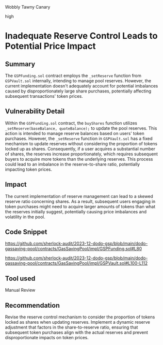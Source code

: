 Wobbly Tawny Canary

high

# Inadequate Reserve Control Leads to Potential Price Impact

## Summary

The `GSPFunding.sol` contract employs the `_setReserve` function from `GSPVault.sol` internally, intending to manage pool reserves. However, the current implementation doesn't adequately account for potential imbalances caused by disproportionately large share purchases, potentially affecting subsequent transactions' token prices.

## Vulnerability Detail

Within the `GSPFunding.sol` contract, the `buyShares` function utilizes `_setReserve(baseBalance, quoteBalance);` to update the pool reserves. This action is intended to manage reserve balances based on users' token purchases. However, the `_setReserve` function in `GSPVault.sol` has a fixed mechanism to update reserves without considering the proportion of tokens locked up as shares. Consequently, if a user acquires a substantial number of shares, the reserves increase proportionately, which requires subsequent buyers to acquire more tokens than the underlying reserves. This process could lead to an imbalance in the reserve-to-share ratio, potentially impacting token prices.

## Impact

The current implementation of reserve management can lead to a skewed reserve ratio concerning shares. As a result, subsequent users engaging in token purchases might need to acquire larger amounts of tokens than what the reserves initially suggest, potentially causing price imbalances and volatility in the pool.

## Code Snippet

https://github.com/sherlock-audit/2023-12-dodo-gsp/blob/main/dodo-gassaving-pool/contracts/GasSavingPool/impl/GSPFunding.sol#L80

https://github.com/sherlock-audit/2023-12-dodo-gsp/blob/main/dodo-gassaving-pool/contracts/GasSavingPool/impl/GSPVault.sol#L100-L112

## Tool used

Manual Review

## Recommendation

Revise the reserve control mechanism to consider the proportion of tokens locked as shares when updating reserves. Implement a dynamic reserve adjustment that factors in the share-to-reserve ratio, ensuring that subsequent token purchases align with the actual reserves and prevent disproportionate impacts on token prices.